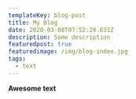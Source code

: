 ```yaml
---
templateKey: blog-post
title: My Blog
date: 2020-03-08T07:52:29.631Z
description: Some description
featuredpost: true
featuredimage: /img/blog-index.jpg
tags:
  - text
---
```

**Awesome text**